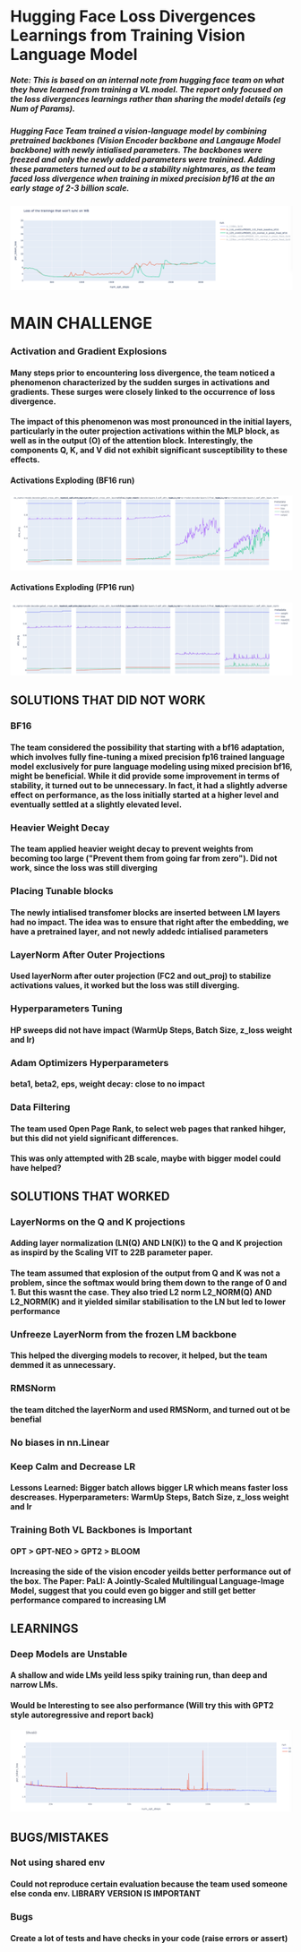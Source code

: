 # Hugging Face Loss Divergences Learnings from Training Vision Language Model

##### Note: This is based on an internal note from hugging face team on what they have learned from training a VL model. The report only focused on the loss divergences learnings rather than sharing the model details (eg Num of Params).  

##### Hugging Face Team trained a vision-language model by combining pretrained backbones (Vision Encoder backbone and  Langauge Model backbone) with newly intialised parameters. The backbones were freezed and only the newly added parameters were trainined. Adding these parameters turned out to be a stability nightmares, as the team faced loss divergence when training in mixed precision bf16 at the an early stage of 2-3 billion scale. 


![Alt text](../assets/hugging_face_loss_divergence.png)

# MAIN CHALLENGE

### Activation and Gradient Explosions 

#### Many steps prior to encountering loss divergence, the team noticed a phenomenon characterized by the sudden surges in activations and gradients. These surges were closely linked to the occurrence of loss divergence. 

#### The impact of this phenomenon was most pronounced in the initial layers, particularly in the outer projection activations within the MLP block, as well as in the output (O) of the attention block. Interestingly, the components Q, K, and V did not exhibit significant susceptibility to these effects.

#### Activations Exploding (BF16 run)
![Alt text](../assets/BF16.png)

#### Activations Exploding (FP16 run)
![Alt text](../assets/FP16.png)

## SOLUTIONS THAT DID NOT WORK

### BF16
#### The team considered the possibility that starting with a bf16 adaptation, which involves fully fine-tuning a mixed precision fp16 trained language model exclusively for pure language modeling using mixed precision bf16, might be beneficial. While it did provide some improvement in terms of stability, it turned out to be unnecessary. In fact, it had a slightly adverse effect on performance, as the loss initially started at a higher level and eventually settled at a slightly elevated level.


### Heavier Weight Decay
#### The team applied heavier weight decay to prevent weights from becoming too large ("Prevent them from going far from zero"). Did not work, since the loss was still diverging

### Placing Tunable blocks
#### The newly intialised transfomer blocks are inserted between LM layers had no impact. The idea was to ensure that right after the embedding, we have a pretrained layer, and not newly addedc intialised parameters 

### LayerNorm After Outer Projections
#### Used layerNorm after outer projection (FC2 and out_proj) to stabilize activations values, it worked but the loss was still diverging.

### Hyperparameters Tuning
#### HP sweeps did not have impact (WarmUp Steps, Batch Size, z_loss weight and lr)

### Adam Optimizers Hyperparameters
#### beta1, beta2, eps, weight decay: close to no impact 

### Data Filtering
#### The team used Open Page Rank, to select web pages that ranked hihger, but this did not yield significant differences. 
#### This was only attempted with 2B scale, maybe with bigger model could have helped?


## SOLUTIONS THAT WORKED 

### LayerNorms on the Q and K projections
#### Adding layer normalization (LN(Q) AND LN(K)) to the Q and K projection as inspird by the Scaling VIT to 22B parameter paper. 
#### The team assumed that explosion of the output from Q and K was not a problem, since the softmax would bring them down to the range of 0 and 1. But this wasnt the case. They also tried L2 norm L2_NORM(Q) AND L2_NORM(K) and it yielded similar stabilisation to the LN but led to lower performance

### Unfreeze LayerNorm from the frozen LM backbone 
#### This helped the diverging models to recover, it helped, but the team demmed it as unnecessary. 

### RMSNorm
#### the team ditched the layerNorm and used RMSNorm, and turned out ot be benefial

### No biases in nn.Linear

### Keep Calm and Decrease LR
#### Lessons Learned: Bigger batch allows bigger LR which means faster loss descreases. Hyperparameters: WarmUp Steps, Batch Size, z_loss weight and lr

### Training Both VL Backbones is Important
#### OPT > GPT-NEO > GPT2 > BLOOM
#### Increasing the side of the vision encoder yeilds better performance out of the box. The Paper: PaLI: A Jointly-Scaled Multilingual Language-Image Model, suggest that you could even go bigger and still get better performance compared to increasing LM


## LEARNINGS

### Deep Models are Unstable
#### A shallow and wide LMs yeild less spiky training run, than deep and narrow  LMs. 
#### Would be Interesting to see also performance (Will try this with GPT2 style autoregressive and report back)
![Alt text](../assets/deep_narrow.png)

## BUGS/MISTAKES

### Not using shared env
#### Could not reproduce certain evaluation because the team used someone else conda env. LIBRARY VERSION IS IMPORTANT 

### Bugs
#### Create a lot of tests and have checks in your code (raise errors or assert)







